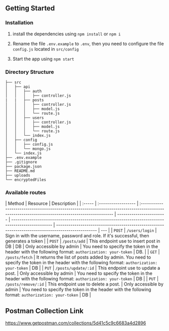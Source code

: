 ## Getting Started

### Installation

1. install the dependencies using `npm install` or `npm i`

2. Rename the file `.env.example` to `.env`, then you need to configure the file `config.js` located in `src/config`

3. Start the app using `npm start`

### Directory Structure

```
├── src
│   ├── api
│   │   ├── auth
│   │   │   ├── controller.js
|   |   ├── posts
│   │   │   ├── controller.js
│   │   │   ├── model.js
│   │   │   └── route.js
│   │   ├── users
│   │   │   ├── controller.js
│   │   │   ├── model.js
│   │   │   └── route.js
│   │   └── index.js
│   ├── config
│   │   ├── config.js
│   │   └── mongo.js
│   └── index.js
├── .env.example
├── .gitignore
├── package.json
├── README.md
├── uploads
└── encryptedFiles
```

### Available routes

| Method | Resource            | Description                                                                                                                                     |
| :----- | :------------------ | :---------------------------------------------------------------------------------------------------------------------------------------------- | ------------------------ | -------------------------------------------------------------------------------------------------- | -------------------------------------------------------------------------------------------------- | --- |
| `POST` | `/users/login`      | Sign in with the username, password and role. If it's successful, then generates a token                                                        |
| `POST` | `/posts/add`        | This endpoint use to insert post in DB                                                                                                          | DB                       | Only accessible by admin                                                                           | You need to specify the token in the header with the following format: `authorization: your-token` | DB. |
| `GET`  | `/posts/fetch`      | It returns the list of posts added by admin. You need to specify the token in the header with the following format: `authorization: your-token` | DB                       |
| `PUT`  | `/posts/update/:id` | This endpoint use to update a post.                                                                                                             | Only accessible by admin | You need to specify the token in the header with the following format: `authorization: your-token` | DB                                                                                                 |
| `PUT`  | `/posts/remove/:id` | This endpoint use to delete a post.                                                                                                             | Only accessible by admin | You need to specify the token in the header with the following format: `authorization: your-token` | DB                                                                                                 |

## Postman Collection Link

https://www.getpostman.com/collections/5d41c5c9c6683a4d2896

